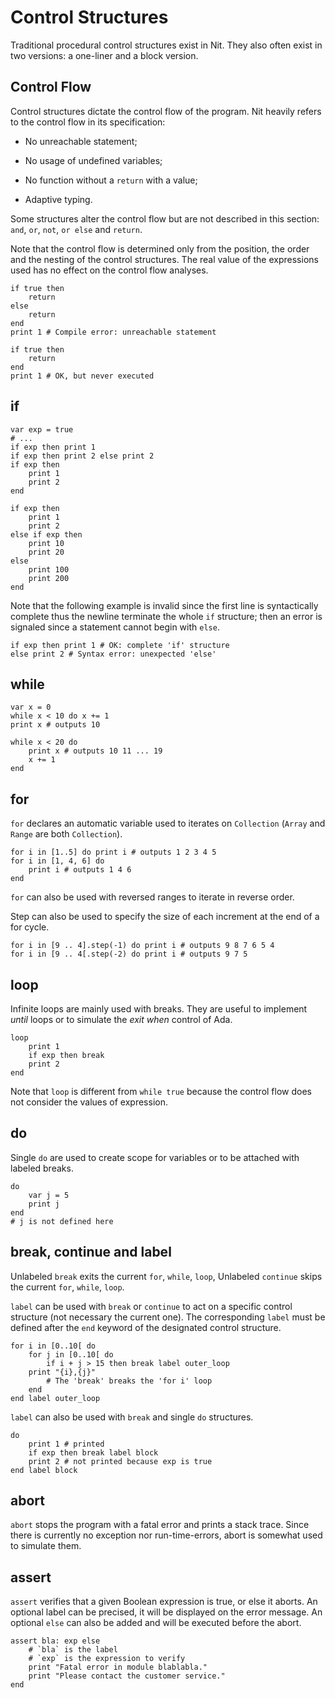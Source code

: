 # Control Structures

Traditional procedural control structures exist in Nit. They
also often exist in two versions: a one-liner and a block version.

## Control Flow

Control structures dictate the control flow of the
program. Nit heavily refers to the control flow in its specification:

-   No unreachable statement;

-   No usage of undefined variables;

-   No function without a `return` with a value;

-   Adaptive typing.

Some structures alter the control flow but are not described in this
section: `and`, `or`, `not`, `or else` and `return`.

Note that the control flow is determined only from the position, the
order and the nesting of the control structures. The real value of the
expressions used has no effect on the control flow analyses.

~~~nitish
if true then
    return
else
    return
end
print 1 # Compile error: unreachable statement
~~~

~~~
if true then
    return
end
print 1 # OK, but never executed
~~~

## if

~~~
var exp = true
# ...
if exp then print 1
if exp then print 2 else print 2
if exp then
    print 1
    print 2
end

if exp then
    print 1
    print 2
else if exp then
    print 10
    print 20
else
    print 100
    print 200
end
~~~

Note that the following example is invalid since the first line is
syntactically complete thus the newline terminate the whole `if`
structure; then an error is signaled since a statement cannot begin with
`else`.

~~~nitish
if exp then print 1 # OK: complete 'if' structure
else print 2 # Syntax error: unexpected 'else'
~~~

## while

~~~
var x = 0
while x < 10 do x += 1
print x # outputs 10

while x < 20 do
    print x # outputs 10 11 ... 19
    x += 1
end
~~~

## for

`for` declares an automatic variable used to iterates on `Collection` (`Array` and `Range` are both `Collection`).

~~~
for i in [1..5] do print i # outputs 1 2 3 4 5
for i in [1, 4, 6] do
    print i # outputs 1 4 6
end
~~~

`for` can also be used with reversed ranges to iterate in reverse order.

Step can also be used to specify the size of each increment at the end of a for cycle.

~~~
for i in [9 .. 4].step(-1) do print i # outputs 9 8 7 6 5 4
for i in [9 .. 4[.step(-2) do print i # outputs 9 7 5
~~~

## loop

Infinite loops are mainly used with breaks. They are useful to implement *until* loops or to simulate the *exit when* control of Ada.

~~~
loop
    print 1
    if exp then break
    print 2
end
~~~

Note that `loop` is different from `while true` because the control flow does not consider the values of expression.

## do

Single `do` are used to create scope for variables or to be attached with labeled breaks.

~~~
do
    var j = 5
    print j
end
# j is not defined here
~~~

## break, continue and label

Unlabeled `break` exits the current `for`, `while`, `loop`, Unlabeled `continue` skips the current `for`, `while`, `loop`.

`label` can be used with `break` or `continue` to act on a specific control structure (not necessary the current one). The corresponding `label` must be defined after the `end` keyword of the designated control structure.

~~~
for i in [0..10[ do
    for j in [0..10[ do
        if i + j > 15 then break label outer_loop
	print "{i},{j}"
        # The 'break' breaks the 'for i' loop
    end
end label outer_loop
~~~

`label` can also be used with `break` and single `do` structures.

~~~
do
    print 1 # printed
    if exp then break label block
    print 2 # not printed because exp is true
end label block
~~~

## abort

`abort` stops the program with a fatal error and prints a stack trace. Since there is currently no exception nor run-time-errors, abort is somewhat used to simulate them.

## assert

`assert` verifies that a given Boolean expression is true, or else it aborts. An optional label can be precised, it will be displayed on the error message. An optional `else` can also be added and will be executed before the abort.

~~~
assert bla: exp else
    # `bla` is the label
    # `exp` is the expression to verify
    print "Fatal error in module blablabla."
    print "Please contact the customer service."
end
~~~

